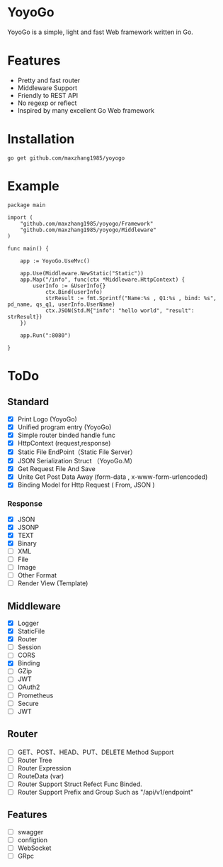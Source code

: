 # YoyoGo
YoyoGo is a simple, light and fast Web framework written in Go. 

# Features
- Pretty and fast router 
- Middleware Support
- Friendly to REST API
- No regexp or reflect
- Inspired by many excellent Go Web framework

# Installation

`go get github.com/maxzhang1985/yoyogo`


# Example
```golang
package main

import (
	"github.com/maxzhang1985/yoyogo/Framework"
	"github.com/maxzhang1985/yoyogo/Middleware"
)

func main() {

	app := YoyoGo.UseMvc()

	app.Use(Middleware.NewStatic("Static"))
	app.Map("/info", func(ctx *Middleware.HttpContext) {
	    userInfo := &UserInfo{}
            ctx.Bind(userInfo)
            strResult := fmt.Sprintf("Name:%s , Q1:%s , bind: %s", pd_name, qs_q1, userInfo.UserName)
            ctx.JSON(Std.M{"info": "hello world", "result": strResult})
	})

	app.Run(":8080")

}
```


# ToDo
## Standard
* [X] Print Logo (YoyoGo)
* [X] Unified program entry (YoyoGo)
* [X] Simple router binded handle func
* [X] HttpContext (request,response)
* [X] Static File EndPoint（Static File Server）
* [X] JSON Serialization Struct （YoyoGo.M）
* [X] Get Request File And Save
* [X] Unite Get Post Data Away (form-data , x-www-form-urlencoded)
* [X] Binding Model for Http Request ( From, JSON ) 
### Response
* [X] JSON
* [X] JSONP
* [X] TEXT
* [X] Binary
* [ ] XML
* [ ] File
* [ ] Image
* [ ] Other Format
* [ ] Render View (Template)

## Middleware
* [X] Logger
* [X] StaticFile
* [X] Router
* [ ] Session
* [ ] CORS
* [X] Binding
* [ ] GZip	
* [ ] JWT 
* [ ] OAuth2	 
* [ ] Prometheus 
* [ ] Secure
* [ ] JWT 

## Router
* [ ] GET、POST、HEAD、PUT、DELETE Method Support
* [ ] Router Tree
* [ ] Router Expression
* [ ] RouteData (var)
* [ ] Router Support Struct Refect Func Binded.
* [ ] Router Support Prefix and Group Such as "/api/v1/endpoint"

## Features
* [ ] swagger
* [ ] configtion
* [ ] WebSocket
* [ ] GRpc
